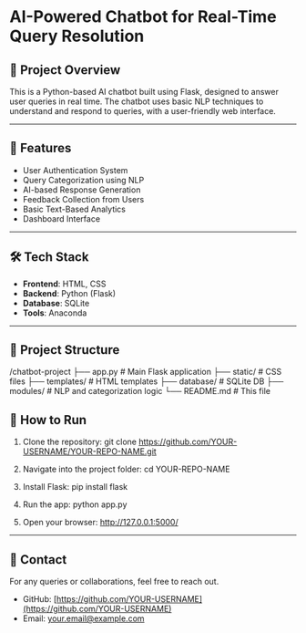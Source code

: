 # AI-Powered Chatbot for Real-Time Query Resolution

## 📌 Project Overview

This is a Python-based AI chatbot built using Flask, designed to answer user queries in real time. The chatbot uses basic NLP techniques to understand and respond to queries, with a user-friendly web interface.

---

## 🚀 Features

- User Authentication System  
- Query Categorization using NLP  
- AI-based Response Generation  
- Feedback Collection from Users  
- Basic Text-Based Analytics  
- Dashboard Interface

---

## 🛠️ Tech Stack

- **Frontend**: HTML, CSS  
- **Backend**: Python (Flask)  
- **Database**: SQLite  
- **Tools**: Anaconda

---

## 📂 Project Structure

/chatbot-project
├── app.py # Main Flask application
├── static/ # CSS files
├── templates/ # HTML templates
├── database/ # SQLite DB
├── modules/ # NLP and categorization logic
└── README.md # This file

## 🔧 How to Run

1. Clone the repository:
git clone https://github.com/YOUR-USERNAME/YOUR-REPO-NAME.git


2. Navigate into the project folder:
cd YOUR-REPO-NAME


3. Install Flask:
pip install flask


5. Run the app:
python app.py


7. Open your browser:
http://127.0.0.1:5000/

---

## 📧 Contact

For any queries or collaborations, feel free to reach out.

- GitHub: [https://github.com/YOUR-USERNAME](https://github.com/YOUR-USERNAME)
- Email: your.email@example.com

